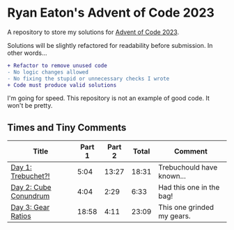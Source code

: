 # Ryan Eaton's Advent of Code 2023
A repository to store my solutions for [Advent of Code 2023](https://adventofcode.com/2023).

Solutions will be slightly refactored for readability before submission. In other words...

```diff
+ Refactor to remove unused code
- No logic changes allowed
- No fixing the stupid or unnecessary checks I wrote
+ Code must produce valid solutions
```

I'm going for speed. This repository is not an example of good code. It won't be pretty.

## Times and Tiny Comments

| Title                               | Part 1 | Part 2 | Total | Comment                    |
|-------------------------------------|--------|--------|-------|----------------------------|
| [Day 1: Trebuchet?!](notes/1.md)    | 5:04   | 13:27  | 18:31 | Trebuchould have known...  |
| [Day 2: Cube Conundrum](notes/2.md) | 4:04   | 2:29   | 6:33  | Had this one in the bag!   |
| [Day 3: Gear Ratios](notes/3.md)    | 18:58  | 4:11   | 23:09 | This one grinded my gears. |
